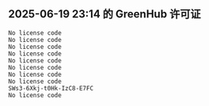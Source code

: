 ## 2025-06-19 23:14 的 GreenHub 许可证
```
No license code
No license code
No license code
No license code
No license code
No license code
No license code
No license code
SWs3-6Xkj-t0Hk-IzC8-E7FC
No license code
```
